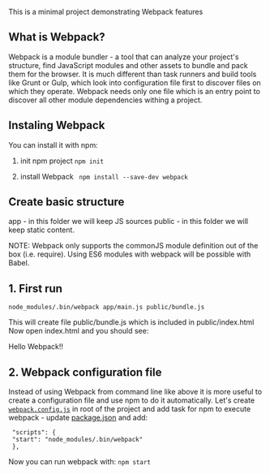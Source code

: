This is a minimal project demonstrating Webpack features

## What is Webpack?
Webpack is a module bundler - a tool that can analyze your project's structure, find JavaScript modules
and other assets to bundle and pack them for the browser.
It is much different than task runners and build tools like Grunt or Gulp, which look into configuration file first to discover files on which they operate.
Webpack needs only one file which is an entry point to discover all other module dependencies withing a project.

## Instaling Webpack
You can install it with npm:

1. init npm project
```npm init```

2. install Webpack
``` npm install --save-dev webpack```

## Create basic structure
app - in this folder we will keep JS sources
public - in this folder we will keep static content.

NOTE:  Webpack only supports the commonJS module definition out of the box (i.e. require).
    Using ES6 modules with webpack will be possible with Babel.

## 1. First run
```node_modules/.bin/webpack app/main.js public/bundle.js```

This will create file public/bundle.js which is included in public/index.html
Now open index.html and you should see:

Hello Webpack!!

## 2. Webpack configuration file

Instead of using Webpack from command line like above it is more useful to create a configuration file and use npm to do it automatically.
Let's create [`webpack.config.js`](webpack.config.js) in root of the project and add task for npm to execute webpack - update [package.json](package.json) and add:
```
 "scripts": {
 "start": "node_modules/.bin/webpack"
 },
```

Now you can run webpack with:
`npm start`
